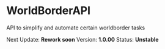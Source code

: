 # WorldBorderAPI
API to simplify and automate certain worldborder tasks

Next Update: **Rework soon**
Version: **1.0.00**
Status: **Unstable**
